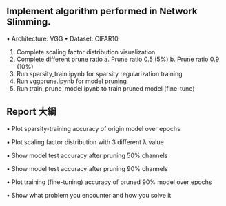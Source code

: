 
## Implement algorithm performed in Network Slimming.
• Architecture: VGG
• Dataset: CIFAR10
1. Complete scaling factor distribution visualization
2. Complete different prune ratio 
  a. Prune ratio 0.5 (5%)
  b. Prune ratio 0.9 (10%)
3. Run sparsity_train.ipynb for sparsity regularization training
4. Run vggprune.ipynb for model pruning
5. Run train_prune_model.ipynb to train pruned model (fine-tune)
## Report 大綱
• Plot sparsity-training accuracy of origin model over epochs

• Plot scaling factor distribution with 3 different λ value

• Show model test accuracy after pruning 50% channels 

• Show model test accuracy after pruning 90% channels 

• Plot training (fine-tuning) accuracy of pruned 90% model over epochs

• Show what problem you encounter and how you solve it
